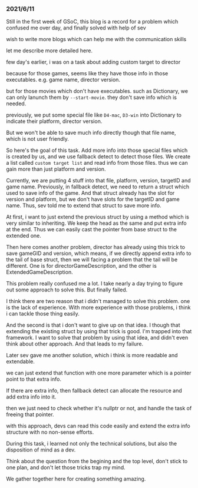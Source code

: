 ### 2021/6/11

Still in the first week of GSoC, this blog is a record for a problem which confused me over day, and finally solved with help of sev

wish to write more blogs which can help me with the communication skills

let me describe more detailed here.

few day's earlier, i was on a task about adding custom target to director

because for those games, seems like they have those info in those executables. e.g. game name, director version.

but for those movies which don't have executables. such as Dictionary, we can only lanunch them by `--start-movie`. they don't save info which is needed.

previously, we put some special file like `D4-mac`, `D3-win` into Dictionary to indicate their platform, director version.

But we won't be able to save much info directly though that file name, which is not user friendly.

So here's the goal of this task. Add more info into those special files which is created by us, and we use fallback detect to detect those files. We create a list called `custom target list` and read info from those files. thus we can gain more than just platform and version.

Currently, we are putting 4 stuff into that file, platform, version, targetID and game name. Previously, in fallback detect, we need to return a struct which used to save info of the game. And that struct already has the slot for version and platform, but we don't have slots for the targetID and game name. Thus, sev told me to extend that struct to save more info.

At first, i want to just extend the previous struct by using a method which is very similar to inheriting. We keep the head as the same and put extra info at the end. Thus we can easily cast the pointer from base struct to the extended one.

Then here comes another problem, director has already using this trick to save gameGID and version, which means, if we directly append extra info to the tail of base struct, then we will facing a problem that the tail will be different. One is for directorGameDescription, and the other is ExtendedGameDescription.

This problem really confused me a lot. I take nearly a day trying to figure out some approach to solve this. But finally failed.

I think there are two reason that i didn't managed to solve this problem. one is the lack of experience. With more experience with those problems, i think i can tackle those thing easily.

And the second is that i don't want to give up on that idea. I though that extending the existing struct by using that trick is good. I'm trapped into that framework. I want to solve that problem by using that idea, and didn't even think about other approach. And that leads to my failure.

Later sev gave me another solution, which i think is more readable and extendable.

we can just extend that function with one more parameter which is a pointer point to that extra info.

If there are extra info, then fallback detect can allocate the resource and add extra info into it.

then we just need to check whether it's nullptr or not, and handle the task of freeing that pointer.

with this approach, devs can read this code easily and extend the extra info structure with no non-sense efforts.

During this task, i learned not only the technical solutions, but also the disposition of mind as a dev.

Think about the question from the begining and the top level, don't stick to one plan, and don't let those tricks trap my mind.

We gather together here for creating something amazing.